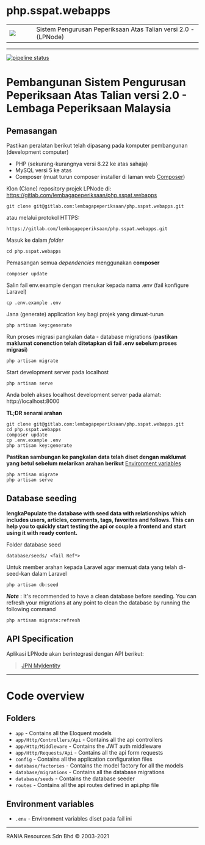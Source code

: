 # php.sspat.webapps
<table>
<td width=100>
<img src='https://www.malaysia.gov.my/media/uploads/c9558a31-7723-4558-9fee-f69baca119ff.png'/>
</td>
<td width=800>
Sistem Pengurusan Peperiksaan Atas Talian versi 2.0 - (LPNode)
</td>
</table>

----------

[![pipeline status](https://gitlab.com/lembagapeperiksaan/php.sspat.webapps/badges/development/pipeline.svg)](https://gitlab.com/lembagapeperiksaan/php.sspat.webapps/-/commits/development)

# Pembangunan Sistem Pengurusan Peperiksaan Atas Talian versi 2.0 - Lembaga Peperiksaan Malaysia

## Pemasangan

Pastikan peralatan berikut telah dipasang pada komputer pembangunan (development computer)

*  PHP (sekurang-kurangnya versi 8.22 ke atas sahaja)
*  MySQL versi 5 ke atas
*  Composer (muat turun composer installer di laman web [Composer](https://getcomposer.org/))


Klon (Clone) repository projek LPNode di: https://gitlab.com/lembagapeperiksaan/php.sspat.webapps

    git clone git@gitlab.com:lembagapeperiksaan/php.sspat.webapps.git

atau melalui protokol HTTPS:

    https://gitlab.com/lembagapeperiksaan/php.sspat.webapps.git
    
Masuk ke dalam *folder*

    cd php.sspat.webapps

Pemasangan semua *dependencies* menggunakan **composer**

    composer update

Salin fail env.example dengan menukar kepada nama .env (fail konfigure Laravel)

    cp .env.example .env

Jana (generate) application key bagi projek yang dimuat-turun

    php artisan key:generate

Run proses migrasi pangkalan data - database migrations (**pastikan maklumat conenction telah ditetapkan di fail .env sebelum proses migrasi**)

    php artisan migrate

Start development server pada localhost

    php artisan serve

Anda boleh akses localhost development server pada alamat: http://localhost:8000

**TL;DR senarai arahan**

    git clone git@gitlab.com:lembagapeperiksaan/php.sspat.webapps.git
    cd php.sspat.webapps
    composer update
    cp .env.example .env
    php artisan key:generate
    
**Pastikan sambungan ke pangkalan data telah diset dengan maklumat yang betul sebelum melarikan arahan berikut** [Environment variables](#environment-variables)

    php artisan migrate
    php artisan serve

## Database seeding

**lengkaPopulate the database with seed data with relationships which includes users, articles, comments, tags, favorites and follows. This can help you to quickly start testing the api or couple a frontend and start using it with ready content.**

Folder database seed

    database/seeds/ <fail Ref*>

Untuk member arahan kepada Laravel agar memuat data yang telah di-seed-kan dalam Laravel

    php artisan db:seed

***Note*** : It's recommended to have a clean database before seeding. You can refresh your migrations at any point to clean the database by running the following command

    php artisan migrate:refresh

## API Specification

Aplikasi LPNode akan berintegrasi dengan API berikut:

> [JPN MyIdentity](https://www.myidentity.gov.my/)


----------

# Code overview

## Folders

- `app` - Contains all the Eloquent models
- `app/Http/Controllers/Api` - Contains all the api controllers
- `app/Http/Middleware` - Contains the JWT auth middleware
- `app/Http/Requests/Api` - Contains all the api form requests
- `config` - Contains all the application configuration files
- `database/factories` - Contains the model factory for all the models
- `database/migrations` - Contains all the database migrations
- `database/seeds` - Contains the database seeder
- `routes` - Contains all the api routes defined in api.php file

## Environment variables

- `.env` - Environment variables diset pada fail ini

----------

RANIA Resources Sdn Bhd :copyright: 2003-2021